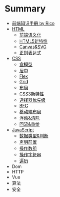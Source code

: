 # Summary

* [前端知识手册 by Rico](README.md)
* [HTML](a.md)
  * [前端语义化](a/qian-duan-yu-yi-hua.md)
  * [HTML5新特性](a/html5xin-te-xing.md)
  * [Canvas&SVG](a/canvas.md)
  * [正则表达式](a/zheng-ze-biao-da-shi.md)
* [CSS](chapter1.md)
  * [盒模型](chapter1/he-mo-xing.md)
  * [居中](chapter1/ru-he-ju-zhong-ff1f.md)
  * [Flex](chapter1/flex.md)
  * [Grid](chapter1/grid.md)
  * [布局](chapter1/bu-ju.md)
  * [CSS3新特性](chapter1/css3xin-te-xing.md)
  * [选择器优先级](chapter1/xuan-ze-qi-you-xian-ji.md)
  * [BFC](chapter1/bfc.md)
  * [移动端布局](chapter1/yi-dong-duan-bu-ju.md)
  * [浮动&清除](chapter1/fu-52a826-qing-chu.md)
  * [回流&重绘](chapter1/hui-6d4126-zhong-hui.md)
* [JavaScript](12.md)
  * [数据类型&判断](12/jsshu-ju-lei-xing.md)
  * [声明前置](12/sheng-ming-qian-zhi.md)
  * [操作数组](12/cao-zuo-shu-zu.md)
  * [操作字符串](12/cao-zuo-zi-fu-chuan.md)
  * [遍历](12/bian-li-dui-xiang-shu-xing.md)
* Dom
* HTTP
* Vue
* 算法
* 安全

